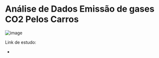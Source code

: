 # Análise de Dados Emissão de gases CO2 Pelos Carros




![image](https://user-images.githubusercontent.com/104592210/184452965-f31febbd-efef-4610-9112-eb5b06746313.png)




Link de estudo:
* [](https://www.kaggle.com/code/lekeoguntoyinbo/co2-emission-of-cars-data-analysis/notebook)
